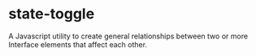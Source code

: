 # state-toggle
A Javascript utility to create general relationships between two or more Interface elements that affect each other.
